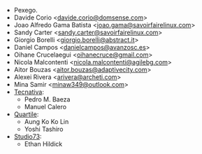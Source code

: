- Pexego.
- Davide Corio \<<davide.corio@domsense.com>\>
- Joao Alfredo Gama Batista \<<joao.gama@savoirfairelinux.com>\>
- Sandy Carter \<<sandy.carter@savoirfairelinux.com>\>
- Giorgio Borelli \<<giorgio.borelli@abstract.it>\>
- Daniel Campos \<<danielcampos@avanzosc.es>\>
- Oihane Crucelaegui \<<oihanecruce@gmail.com>\>
- Nicola Malcontenti \<<nicola.malcontenti@agilebg.com>\>
- Aitor Bouzas \<<aitor.bouzas@adaptivecity.com>\>
- Alexei Rivera \<<arivera@archeti.com>\>
- Mina Samir \<<minaw349@outlook.com>\>
- [Tecnativa](https://www.tecnativa.com):
  - Pedro M. Baeza
  - Manuel Calero
- [Quartile](https://www.quartile.co):
  - Aung Ko Ko Lin
  - Yoshi Tashiro
- [Studio73](https://www.studio73.es):
  - Ethan Hildick
